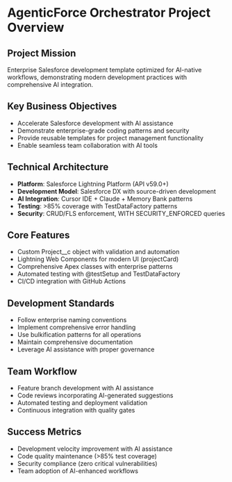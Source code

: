 # AgenticForce Orchestrator Project Overview

## Project Mission
Enterprise Salesforce development template optimized for AI-native workflows, demonstrating modern development practices with comprehensive AI integration.

## Key Business Objectives
- Accelerate Salesforce development with AI assistance
- Demonstrate enterprise-grade coding patterns and security
- Provide reusable templates for project management functionality
- Enable seamless team collaboration with AI tools

## Technical Architecture
- **Platform**: Salesforce Lightning Platform (API v59.0+)
- **Development Model**: Salesforce DX with source-driven development
- **AI Integration**: Cursor IDE + Claude + Memory Bank patterns
- **Testing**: >85% coverage with TestDataFactory patterns
- **Security**: CRUD/FLS enforcement, WITH SECURITY_ENFORCED queries

## Core Features
- Custom Project__c object with validation and automation
- Lightning Web Components for modern UI (projectCard)
- Comprehensive Apex classes with enterprise patterns
- Automated testing with @testSetup and TestDataFactory
- CI/CD integration with GitHub Actions

## Development Standards
- Follow enterprise naming conventions
- Implement comprehensive error handling
- Use bulkification patterns for all operations
- Maintain comprehensive documentation
- Leverage AI assistance with proper governance

## Team Workflow
- Feature branch development with AI assistance
- Code reviews incorporating AI-generated suggestions
- Automated testing and deployment validation
- Continuous integration with quality gates

## Success Metrics
- Development velocity improvement with AI assistance
- Code quality maintenance (>85% test coverage)
- Security compliance (zero critical vulnerabilities)
- Team adoption of AI-enhanced workflows

